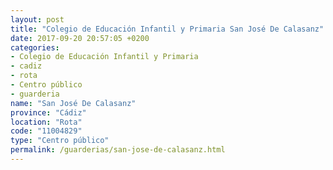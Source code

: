 ```yaml
---
layout: post
title: "Colegio de Educación Infantil y Primaria San José De Calasanz"
date: 2017-09-20 20:57:05 +0200
categories:
- Colegio de Educación Infantil y Primaria
- cadiz
- rota
- Centro público
- guarderia
name: "San José De Calasanz"
province: "Cádiz"
location: "Rota"
code: "11004829"
type: "Centro público"
permalink: /guarderias/san-jose-de-calasanz.html
---
```

